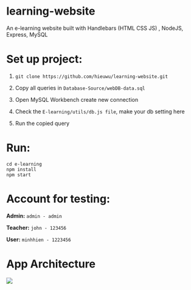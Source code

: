 # learning-website
An e-learning website built with Handlebars  (HTML CSS JS) , NodeJS, Express, MySQL

# Set up project:

1. `git clone https://github.com/hieuwu/learning-website.git`

2. Copy all queries in `Database-Source/webDB-data.sql`

3. Open MySQL Workbench create new connection

4. Check the `E-learning/utils/db.js file`, make your db setting here

5. Run the copied query

# Run:
```
cd e-learning
npm install
npm start
```

# Account for testing:

**Admin:**
`admin - admin`

**Teacher:**
`john - 123456`

**User:**
`minhhien - 1223456`


# App Architecture
![](https://calvinsettachatgul.github.io/imgs/mvc-rails.png)
